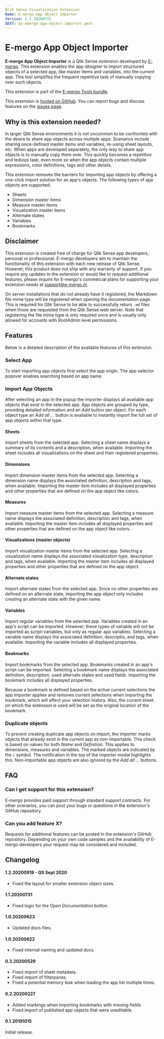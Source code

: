 ```yaml
---
Qlik Sense Visualization Extension
Name: E-mergo App Object Importer
Version: 1.1.20200731
QEXT: qs-emergo-app-object-importer.qext
---
```


# E-mergo App Object Importer

**E-mergo App Object Importer** is a Qlik Sense extension developed by [E-mergo](https://www.e-mergo.nl). This extension enables the app designer to import structured objects of a selected app, like master items and variables, into the current app. This tool simplifies the frequent repetitive task of manually copying over such objects.

This extension is part of the [E-mergo Tools bundle](https://www.e-mergo.nl/e-mergo-tools-bundle/?utm_medium=download&utm_source=tools_bundle&utm_campaign=E-mergo_Extension&utm_term=toolsbundle&utm_content=sitelink).

This extension is [hosted on GitHub](https://github.com/e-mergo/qs-emergo-app-object-importer). You can report bugs and discuss features on the [issues page](https://github.com/e-mergo/qs-emergo-app-object-importer/issues).

## Why is this extension needed?
In larger Qlik Sense environments it is not uncommon to be confronted with the desire to share app objects across multiple apps. Scenarios include sharing once-defined master items and variables, re-using sheet layouts, etc. When apps are developed separately, the only way to share app objects is to manually copy them over. This quickly becomes a repetitive and tedious task, even more so when the app objects contain multiple expressions, color definitions, tags and other details.

This extension removes the barriers for importing app objects by offering a one-click import solution for an app's objects. The following types of app objects are supported:
- Sheets
- Dimension master items
- Measure master items
- Visualization master items
- Alternate states
- Variables
- Bookmarks

## Disclaimer
This extension is created free of charge for Qlik Sense app developers, personal or professional. E-mergo developers aim to maintain the functionality of this extension with each new release of Qlik Sense. However, this product does not ship with any warranty of support. If you require any updates to the extension or would like to request additional features, please inquire for E-mergo's commercial plans for supporting your extension needs at support@e-mergo.nl.

On server installations that do not already have it registered, the Markdown file mime type will be registered when opening the documentation page. This is required for Qlik Sense to be able to successfully return `.md` files when those are requested from the Qlik Sense web server. Note that registering the file mime type is only required once and is usually only allowed for accounts with RootAdmin level permissions.

## Features
Below is a detailed description of the available features of this extension.

### Select App
To start importing app objects first select the app origin. The app selector popover enables searching based on app name.

### Import App Objects
After selecting an app in the popup the importer displays all available app objects that exist in the selected app. App objects are grouped by type, providing detailed information and an *Add* button per object. For each object type an *Add all ...* button is available to instantly import the full set of app objects within that type.

#### Sheets
Import sheets from the selected app. Selecting a sheet name displays a summary of its contents and a description, when available. Importing the sheet includes all visualizations on the sheet and their registered properties.

#### Dimensions
Import dimension master items from the selected app. Selecting a dimension name displays the associated definition, description and tags, when available. Importing the master item includes all displayed properties and other properties that are defined on the app object like colors.

#### Measures
Import measure master items from the selected app. Selecting a measure name displays the associated definition, description and tags, when available. Importing the master item includes all displayed properties and other properties that are defined on the app object like colors.

#### Visualizations (master objects)
Import visualization master items from the selected app. Selecting a visualization name displays the associated visualization type, description and tags, when available. Importing the master item includes all displayed properties and other properties that are defined on the app object.

#### Alternate states
Import alternate states from the selected app. Since no other properties are defined on an alternate state, importing the app object only includes creating an alternate state with the given name.

#### Variables
Import regular variables from the selected app. Variables created in an app's script can be imported. However, these types of variable will not be imported as script-variables, but only as regular app variables. Selecting a variable name displays the associated definition, descriptio, and tags, when available. Importing the variable includes all displayed properties.

#### Bookmarks
Import bookmarks from the selected app. Bookmarks created in an app's script can be imported. Selecting a bookmark name displays the associated definition, description, used alternate states and used fields. Importing the bookmark includes all displayed properties.

Because a bookmark is defined based on the active current selections the app importer applies and removes current selections when importing the bookmark, which will affect your selection history. Also, the current sheet on which the extension is used will be set as the original location of the bookmark.

### Duplicate objects
To prevent creating duplicate app objects on import, the importer marks objects that already exist in the current app as non-importable. This check is based on values for both *Name* and *Definition*. This applies to dimensions, measures and variables. The marked objects are indicated by the `i` symbol. The notification in the top of the importer modal highlights this. Non-importable app objects are also ignored by the *Add all ...* buttons.

## FAQ

### Can I get support for this extension?
E-mergo provides paid support through standard support contracts. For other scenarios, you can post your bugs or questions in the extension's GitHub repository.

### Can you add feature X?
Requests for additional features can be posted in the extension's GitHub repository. Depending on your own code samples and the availability of E-mergo developers your request may be considered and included.

## Changelog

#### 1.2.20200918 - QS Sept 2020
- Fixed the layout for smaller extension object sizes.

#### 1.1.20200731
- Fixed logic for the _Open Documentation_ button.

#### 1.0.20200623
- Updated docs files.

#### 1.0.20200622
- Fixed internal naming and updated docs.

#### 0.3.20200529
- Fixed import of sheet metadata.
- Fixed import of filterpanes.
- Fixed a potential memory leak when loading the app list multiple times.

#### 0.2.20200227
- Added markings when importing bookmarks with missing fields.
- Fixed import of published app objects that were uneditable.

#### 0.1.20191015
Initial release.
